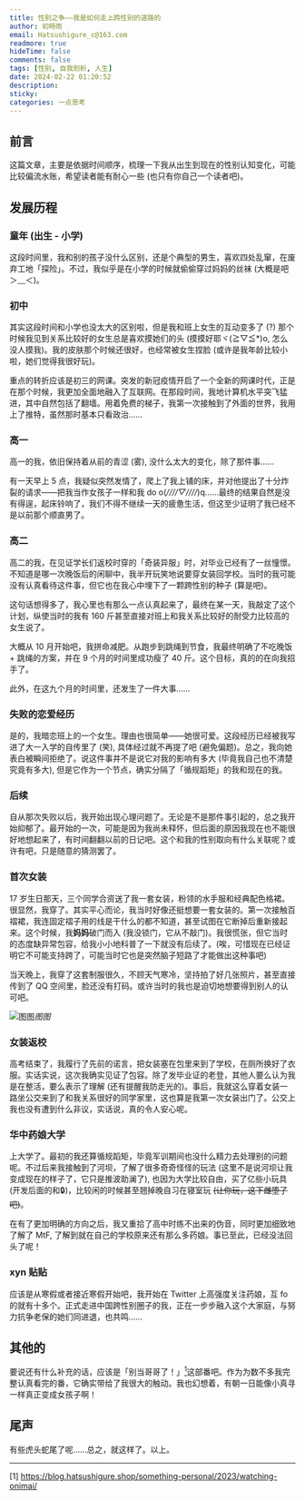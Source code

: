 ```yaml
---
title: 性别之争——我是如何走上跨性别的道路的
author: 初時雨
email: Hatsushigure_c@163.com
readmore: true
hideTime: false
comments: false
tags: [性别, 自我剖析, 人生]
date: 2024-02-22 01:20:52
description: 
sticky:
categories: 一点思考
---
```


## 前言

这篇文章，主要是依据时间顺序，梳理一下我从出生到现在的性别认知变化，可能比较偏流水账，希望读者能有耐心一些 (也只有你自己一个读者吧)。

## 发展历程

### 童年 (出生 - 小学)

这段时间里，我和别的孩子没什么区别，还是个典型的男生，喜欢四处乱窜，在废弃工地「探险」。不过，我似乎是在小学的时候就偷偷穿过妈妈的丝袜 (大概是吧＞﹏＜)。

### 初中

其实这段时间和小学也没太大的区别啦，但是我和班上女生的互动变多了 (?) 那个时候我见到关系比较好的女生总是喜欢摸她们的头 (摸摸好耶ヾ(≧▽≦*)o, 怎么没人摸我)。我的皮肤那个时候还很好，也经常被女生捏脸 (或许是我年龄比较小啦，她们觉得我很好玩)。

重点的转折应该是初三的网课。突发的新冠疫情开启了一个全新的网课时代，正是在那个时候，我更加全面地融入了互联网。在那段时间，我地计算机水平突飞猛进，其中自然包括了翻墙。用着免费的梯子，我第一次接触到了外面的世界，我用上了推特，虽然那时基本只看政治……

### 高一

高一的我，依旧保持着从前的青涩 (雾), 没什么太大的变化，除了那件事……

有一天早上 5 点，我疑似突然发情了，爬上了我上铺的床，并对他提出了十分炸裂的请求——把我当作女孩子一样和我 do o(*////▽////*)q……最终的结果自然是没有得逞，起床铃响了，我们不得不继续一天的疲惫生活，但这至少证明了我已经不是以前那个顺直男了。

### 高二

高二的我，在见证学长们返校时穿的「奇装异服」时，对毕业已经有了一丝憧憬。不知道是哪一次晚饭后的闲聊中，我半开玩笑地说要穿女装回学校。当时的我可能没有认真看待这件事，但它也在我心中埋下了一颗跨性别的种子 (算是吧)。

这句话想得多了，我心里也有那么一点认真起来了，最终在某一天，我敲定了这个计划，纵使当时的我有 160 斤甚至直接对班上和我关系比较好的耐受力比较高的女生说了。

大概从 10 月开始吧，我拼命减肥。从跑步到跳绳到节食，我最终明确了不吃晚饭 + 跳绳的方案，并在 9 个月的时间里成功瘦了 40 斤。这个目标，真的的在向我招手了。

此外，在这九个月的时间里，还发生了一件大事……

### 失败的恋爱经历

是的，我暗恋班上的一个女生。理由也很简单——她很可爱。这段经历已经被我写进了大一入学的自传里了 (笑), 具体经过就不再提了吧 (避免偏题)。总之，我向她表白被瞬间拒绝了。说这件事并不是说它对我的影响有多大 (毕竟我自己也不清楚究竟有多大), 但是它作为一个节点，确实分隔了「循规蹈矩」的我和现在的我。

### 后续

自从那次失败以后，我开始出现心理问题了。无论是不是那件事引起的，总之我开始抑郁了。最开始的一次，可能是因为我尚未释怀，但后面的原因我现在也不能很好地想起来了，有时间翻翻以前的日记吧。这个和我的性别取向有什么关联呢？或许有吧，只是随意的猜测罢了。

### 首次女装

17 岁生日那天，三个同学合资送了我一套女装，粉领的水手服和经典配色格裙。很显然，我穿了。其实平心而论，我当时好像还挺想要一套女装的。第一次接触百褶裙，我连固定褶子用的线是干什么的都不知道，甚至试图在它断掉后重新接起来。这个时候，我**妈妈**破门而入 (我没锁门，它从不敲门)。我很慌张，但它当时的态度缺异常包容，给我小小地科普了一下就没有后续了。(唉，可惜现在已经证明它不可能支持跨了，可能当时它也是突然脑子短路了才能做出这种事吧)

当天晚上，我穿了这套制服很久，不顾天气寒冷，坚持拍了好几张照片，甚至直接传到了 QQ 空间里，脸还没有打码。或许当时的我也是迫切地想要得到别人的认可吧。

![图图](http://a1.qpic.cn/psc?/V11QmLaa2WelZy/05RlWl8gsTOH*Z17MtCBzCyc18oNydxKD7MAcQfsxKmHXU1jXJC5m0nIn21MvzwkhIb.aof3VYitLyREQW.zTQ!!/b&ek=1&kp=1&pt=0&bo=OASgBTgEoAUWADA!&tl=1&vuin=2762783461&tm=1708538400&dis_t=1708541710&dis_k=91d7eafa1bff9b0f92d24bc65e33d939&sce=50-1-1&rf=viewer_311)_图图_

### 女装返校

高考结束了，我履行了先前的诺言，把女装塞在包里来到了学校，在厕所换好了衣服。实话实说，这次我确实见证了包容。除了发毕业证的老登，其他人要么认为我是在整活，要么表示了理解 (还有提醒我防走光的)。事后，我就这么穿着女装一路坐公交来到了和我关系很好的同学家里，这也算是我第一次女装出门了。公交上我也没有遭到什么非议，实话说，真的令人安心呢。

### 华中药娘大学

上大学了。最初的我还算循规蹈矩，毕竟军训期间也没什么精力去处理别的问题呢。不过后来我接触到了河坝，了解了很多奇奇怪怪的玩法 (这里不是说河坝让我变成现在的样子了，它只是推波助澜了), 也因为大学比较自由，买了亿些小玩具 (开发后面的和🔒)，比较闲的时候甚至翘掉晚自习在寝室玩 ~~(让你玩，这下雌堕了吧)~~。

在有了更加明确的方向之后，我又重拾了高中时练不出来的伪音，同时更加细致地了解了 MtF, 了解到就在自己的学校原来还有那么多药娘。事已至此，已经没法回头了呢！

### xyn 贴贴

应该是从寒假或者接近寒假开始吧，我开始在 Twitter 上高强度关注药娘，互 fo 的就有十多个。正式走进中国跨性别圈子的我，正在一步步融入这个大家庭，与努力抗争老保的她们同进退，也共鸣……

## 其他的

要说还有什么补充的话，应该是「别当哥哥了！」[<sup>1</sup>](#ref1)这部番吧。作为为数不多我完整认真看完的番，它确实带给了我很大的触动。我也幻想着，有朝一日能像小真寻一样真正变成女孩子啊！

## 尾声

有些虎头蛇尾了呢……总之，就这样了。以上。

---

<span id="ref1">[1]</span> <https://blog.hatsushigure.shop/something-personal/2023/watching-onimai/>